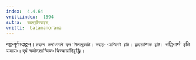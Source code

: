 ```yaml
---
index:  4.4.64
vrittiindex:  1594
sutra:  बह्वच्पूर्वपदाट्ठच्
vritti:  balamanorama 
---
```


बह्वच्पूर्वपदाट्ठच्। `तदस्य कर्माध्ययने वृत्त'मित्यनुवर्तते। तदाह--प्राग्विषये इति। द्वादशान्यिक इति। `तद्धितार्थ' इति समासः। एवं त्रयोदशान्यिकः चित्त्वान्नादिवृद्धिः। 

